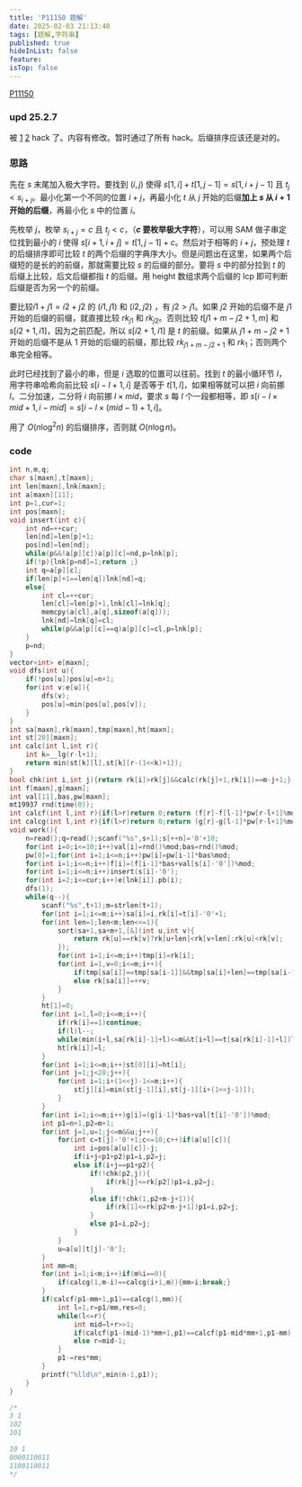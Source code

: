 ```yaml
---
title: 'P11150 题解'
date: 2025-02-03 21:13:40
tags: [题解,字符串]
published: true
hideInList: false
feature: 
isTop: false
---
```

[P11150](https://www.luogu.com.cn/problem/P11150)

### upd 25.2.7

被 [1](https://www.luogu.com.cn/discuss/1054533) [2](https://www.luogu.com.cn/discuss/1056262) hack 了。内容有修改。暂时通过了所有 hack。后缀排序应该还是对的。

### 思路

先在 $s$ 末尾加入极大字符。要找到 $(i,j)$ 使得 $s[1,i]+t[1,j-1]=s[1,i+j-1]$ 且 $t_j<s_{i+j}$。最小化第一个不同的位置 $i+j$，再最小化 $t$ 从 $j$ 开始的后缀**加上 $s$ 从 $i+1$ 开始的后缀**，再最小化 $s$ 中的位置 $i$。

先枚举 $j$，枚举 $s_{i+j}=c$ 且 $t_j<c$，（**$c$ 要枚举极大字符**），可以用 SAM 做子串定位找到最小的 $i$ 使得 $s[i+1,i+j]=t[1,j-1]+c$。然后对于相等的 $i+j$，预处理 $t$ 的后缀排序即可比较 $t$ 的两个后缀的字典序大小。但是问题出在这里，如果两个后缀短的是长的的前缀，那就需要比较 $s$ 的后缀的部分。要将 $s$ 中的部分拉到 $t$ 的后缀上比较，后文后缀都指 $t$ 的后缀。用 height 数组求两个后缀的 lcp 即可判断后缀是否为另一个的前缀。

要比较$i1+j1=i2+j2$ 的 $(i1,j1)$ 和 $(i2,j2)$ ，有 $j2>j1$。如果 $j2$ 开始的后缀不是 $j1$ 开始的后缀的前缀，就直接比较 $rk_{j1}$ 和 $rk_{j2}$。否则比较 $t[j1+m-j2+1,m]$ 和  $s[i2+1,i1]$，因为之前匹配，所以 $s[i2+1,i1]$ 是 $t$ 的前缀。如果从 $j1+m-j2+1$ 开始的后缀不是从 $1$ 开始的后缀的前缀，那比较 $rk_{j1+m-j2+1}$ 和 $rk_1$；否则两个串完全相等。

此时已经找到了最小的串，但是 $i$ 选取的位置可以往前。找到 $t$ 的最小循环节 $l$，用字符串哈希向前比较 $s[i-l+1,i]$ 是否等于 $t[1,l]$，如果相等就可以把 $i$ 向前挪 $l$。二分加速，二分将 $i$ 向前挪 $l\times mid$，要求 $s$ 每 $l$ 个一段都相等，即 $s[i-l\times mid+1,i-mid]=s[i-l\times (mid-1)+1,i]$。

用了 $O(n\log^2n)$ 的后缀排序，否则就 $O(n\log n)$。

### code

```cpp
int n,m,q;
char s[maxn],t[maxn];
int len[maxn],lnk[maxn];
int a[maxn][11];
int p=1,cur=1;
int pos[maxn];
void insert(int c){
	int nd=++cur;
	len[nd]=len[p]+1;
	pos[nd]=len[nd];
	while(p&&!a[p][c])a[p][c]=nd,p=lnk[p];
	if(!p){lnk[p=nd]=1;return ;}
	int q=a[p][c];
	if(len[p]+1==len[q])lnk[nd]=q;
	else{
		int cl=++cur;
		len[cl]=len[p]+1,lnk[cl]=lnk[q];
		memcpy(a[cl],a[q],sizeof(a[q]));
		lnk[nd]=lnk[q]=cl;
		while(p&&a[p][c]==q)a[p][c]=cl,p=lnk[p];
	}
	p=nd;
}
vector<int> e[maxn];
void dfs(int u){
	if(!pos[u])pos[u]=n+1;
	for(int v:e[u]){
		dfs(v);
		pos[u]=min(pos[u],pos[v]);
	}
}
int sa[maxn],rk[maxn],tmp[maxn],ht[maxn];
int st[20][maxn];
int calc(int l,int r){
	int k=__lg(r-l+1);
	return min(st[k][l],st[k][r-(1<<k)+1]);
}
bool chk(int i,int j){return rk[i]>rk[j]&&calc(rk[j]+1,rk[i])==m-j+1;}
int f[maxn],g[maxn];
int val[11],bas,pw[maxn];
mt19937 rnd(time(0));
int calcf(int l,int r){if(l>r)return 0;return (f[r]-f[l-1]*pw[r-l+1]%mod+mod)%mod;}
int calcg(int l,int r){if(l>r)return 0;return (g[r]-g[l-1]*pw[r-l+1]%mod+mod)%mod;}
void work(){
	n=read();q=read();scanf("%s",s+1);s[++n]='0'+10;
	for(int i=0;i<=10;i++)val[i]=rnd()%mod;bas=rnd()%mod;
	pw[0]=1;for(int i=1;i<=n;i++)pw[i]=pw[i-1]*bas%mod;
	for(int i=1;i<=n;i++)f[i]=(f[i-1]*bas+val[s[i]-'0'])%mod;
	for(int i=1;i<=n;i++)insert(s[i]-'0');
	for(int i=2;i<=cur;i++)e[lnk[i]].pb(i);
	dfs(1);
	while(q--){
		scanf("%s",t+1);m=strlen(t+1);
		for(int i=1;i<=m;i++)sa[i]=i,rk[i]=t[i]-'0'+1;
		for(int len=1;len<m;len<<=1){
			sort(sa+1,sa+m+1,[&](int u,int v){
				return rk[u]==rk[v]?rk[u+len]<rk[v+len]:rk[u]<rk[v];
			});
			for(int i=1;i<=m;i++)tmp[i]=rk[i];
			for(int i=1,v=0;i<=m;i++){
				if(tmp[sa[i]]==tmp[sa[i-1]]&&tmp[sa[i]+len]==tmp[sa[i-1]+len])rk[sa[i]]=v;
				else rk[sa[i]]=++v;
			}
		}
		ht[1]=0;
		for(int i=1,l=0;i<=m;i++){
			if(rk[i]==1)continue;
			if(l)l--;
			while(min(i+l,sa[rk[i]-1]+l)<=m&&t[i+l]==t[sa[rk[i]-1]+l])l++;
			ht[rk[i]]=l;
		}
		for(int i=1;i<=m;i++)st[0][i]=ht[i];
		for(int j=1;j<20;j++){
			for(int i=1;i+(1<<j)-1<=m;i++){
				st[j][i]=min(st[j-1][i],st[j-1][i+(1<<j-1)]);
			}
		}
		for(int i=1;i<=m;i++)g[i]=(g[i-1]*bas+val[t[i]-'0'])%mod;
		int p1=n+1,p2=m+1;
		for(int j=1,u=1;j<=m&&u;j++){
			for(int c=t[j]-'0'+1;c<=10;c++)if(a[u][c]){
				int i=pos[a[u][c]]-j;
				if(i+j<p1+p2)p1=i,p2=j;
				else if(i+j==p1+p2){
					if(!chk(p2,j)){
						if(rk[j]<=rk[p2])p1=i,p2=j;
					}
					else if(!chk(1,p2+m-j+1)){
						if(rk[1]<=rk[p2+m-j+1])p1=i,p2=j;
					}
					else p1=i,p2=j;
				}
			}
			u=a[u][t[j]-'0'];
		}
		int mm=m;
		for(int i=1;i<m;i++)if(m%i==0){
			if(calcg(1,m-i)==calcg(i+1,m)){mm=i;break;}
		}
		if(calcf(p1-mm+1,p1)==calcg(1,mm)){
			int l=1,r=p1/mm,res=0;
			while(l<=r){
				int mid=l+r>>1;
				if(calcf(p1-(mid-1)*mm+1,p1)==calcf(p1-mid*mm+1,p1-mm))l=mid+1,res=mid;
				else r=mid-1;
			}
			p1-=res*mm;
		}
		printf("%lld\n",min(n-1,p1));
	}
}

/*
3 1
102
101

10 1
0000110011
1100110011
*/
```

